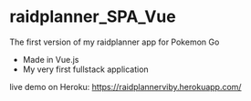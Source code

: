 # raidplanner_SPA_Vue
The first version of my raidplanner app for Pokemon Go
  * Made in Vue.js
  * My very first fullstack application


live demo on Heroku: https://raidplannerviby.herokuapp.com/
